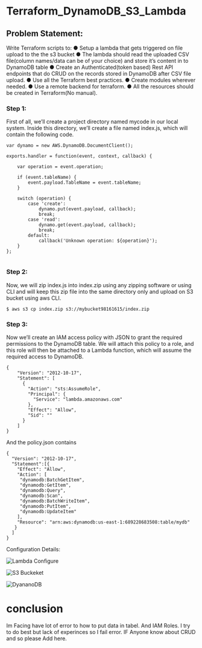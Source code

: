 # Terraform_DynamoDB_S3_Lambda
## Problem Statement:

Write Terraform scripts to:
● Setup a lambda that gets triggered on file upload to the the s3 bucket
● The lambda should read the uploaded CSV file(column names/data can be of your choice)
and store it’s content in to DynamoDB table
● Create an Authenticated(token based) Rest API endpoints that do CRUD on the records
stored in DynamoDB after CSV file upload.
● Use all the Terraform best practices.
● Create modules wherever needed.
● Use a remote backend for terraform.
● All the resources should be created in Terraform(No manual).

### Step 1: 
First of all, we’ll create a project directory named mycode in our local system. Inside this directory, we’ll create a file named index.js, which will contain the following code.

``` var AWS = require('aws-sdk');
var dynamo = new AWS.DynamoDB.DocumentClient();

exports.handler = function(event, context, callback) {

    var operation = event.operation;

    if (event.tableName) {
        event.payload.TableName = event.tableName;
    }

    switch (operation) {
        case 'create':
            dynamo.put(event.payload, callback);
            break;
        case 'read':
            dynamo.get(event.payload, callback);
            break;
        default:
            callback('Unknown operation: ${operation}');
    }
};  


```


### Step 2: 
Now, we will zip index.js into index.zip using any zipping software or using CLI and will keep this zip file into the same directory only and upload on S3 bucket using aws CLI.

`$ aws s3 cp index.zip s3://mybucket98161615/index.zip`

### Step 3:
Now we’ll create an IAM access policy with JSON to grant the required permissions to the DynamoDB table. We will attach this policy to a role, and this role will then be attached to a Lambda function, which will assume the required access to DynamoDB.
~~~
{
    "Version": "2012-10-17",
    "Statement": [
      {
        "Action": "sts:AssumeRole",
        "Principal": {
          "Service": "lambda.amazonaws.com"
        },
        "Effect": "Allow",
        "Sid": ""
      }
    ]
}
~~~~

And the policy.json contains 

```
{  
  "Version": "2012-10-17",
  "Statement":[{
    "Effect": "Allow",
    "Action": [
     "dynamodb:BatchGetItem",
     "dynamodb:GetItem",
     "dynamodb:Query",
     "dynamodb:Scan",
     "dynamodb:BatchWriteItem",
     "dynamodb:PutItem",
     "dynamodb:UpdateItem"
    ],
    "Resource": "arn:aws:dynamodb:us-east-1:689228683508:table/mydb"
   }
  ]
}
```

Configuration Details:

![Lambda Configure](https://github.com/cybshark/Terraform_DynamoDB_S3_Lambda/blob/main/Terracode/lambda.JPG)

![S3 Buckeket](https://github.com/cybshark/Terraform_DynamoDB_S3_Lambda/blob/main/Terracode/s33.JPG)

![DyananoDB](https://github.com/cybshark/Terraform_DynamoDB_S3_Lambda/blob/main/Terracode/dyDb.JPG)

#  conclusion
Im Facing have lot of error to how to put data in tabel. And IAM Roles.
I try to do best but lack of experinces so I fail error.
IF Anyone know about CRUD and so please Add here.


